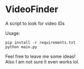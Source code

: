 # VideoFinder
A script to look for video IDs

Usage:
```
pip install -r requirements.txt
python main.py
```

Feel free to leave me some ideas!  
Also I am not sure it even works lol.
